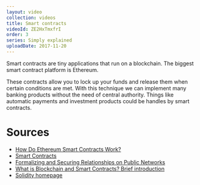 ```yaml
---
layout: video
collection: videos
title: Smart contracts
videoId: ZE2HxTmxfrI
order: 3
series: Simply explained
uploadDate: 2017-11-20
---
```


Smart contracts are tiny applications that run on a blockchain. The biggest smart contract platform is Ethereum.

These contracts allow you to lock up your funds and release them when certain conditions are met. With this technique we can implement many banking products without the need of central authority. Things like automatic payments and investment products could be handles by smart contracts.

# Sources
* [How Do Ethereum Smart Contracts Work?](https://www.coindesk.com/information/ethereum-smart-contracts-work/)
* [Smart Contracts](https://blockgeeks.com/guides/smart-contracts/)
* [Formalizing and Securing Relationships on Public Networks](http://ojphi.org/ojs/index.php/fm/article/view/548/469)
* [What is Blockchain and Smart Contracts? Brief introduction](https://medium.com/startup-grind/gentle-intro-to-blockchain-and-smart-contracts-part-1-3328afca62ab)
* [Solidity homepage](http://solidity.readthedocs.io/en/latest/)